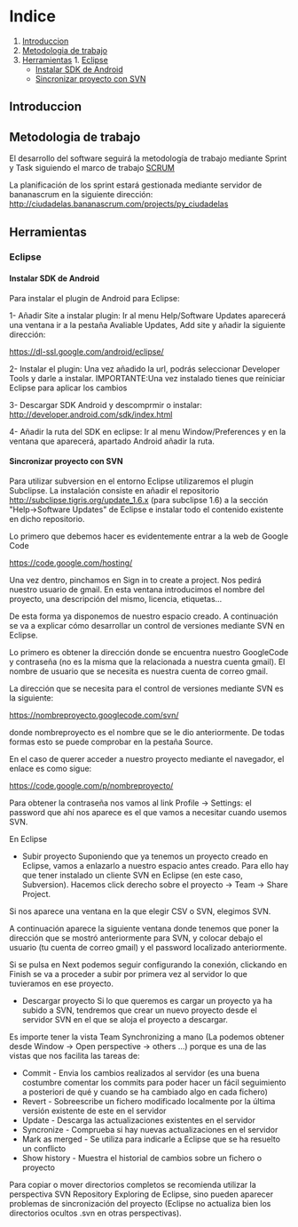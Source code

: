 # Indice #

  1. [Introduccion](#Introduccion.md)
  1. [Metodologia de trabajo](#Metodologia_de_trabajo.md)
  1. [Herramientas](#Herramientas.md)
    1. [Eclipse](#Eclipse.md)
      * [Instalar SDK de Android](#Instalar_SDK_de_Android.md)
      * [Sincronizar proyecto con SVN](#Sincronizar_proyecto_con_SVN.md)

## Introduccion ##

## Metodologia de trabajo ##
El desarrollo del software seguirá la metodología de trabajo mediante Sprint y Task siguiendo el marco de trabajo [SCRUM](http://es.wikipedia.org/wiki/Scrum)

La planificación de los sprint estará gestionada mediante servidor de bananascrum en la siguiente dirección:
http://ciudadelas.bananascrum.com/projects/py_ciudadelas

## Herramientas ##


### Eclipse ###
#### Instalar SDK de Android ####
Para instalar el plugin de Android para Eclipse:

1- Añadir Site a instalar plugin: Ir al menu Help/Software Updates aparecerá una ventana ir a la pestaña Avaliable Updates, Add site y añadir la siguiente dirección:

https://dl-ssl.google.com/android/eclipse/

2- Instalar el plugin: Una vez añadido la url, podrás seleccionar Developer Tools y darle a instalar.
IMPORTANTE:Una vez instalado tienes que reiniciar Eclipse para aplicar los cambios

3- Descargar SDK Android y descomprmir o instalar:
http://developer.android.com/sdk/index.html


4- Añadir la ruta del SDK en eclipse: Ir al menu Window/Preferences y en la ventana que aparecerá, apartado Android añadir la ruta.

#### Sincronizar proyecto con SVN ####
Para utilizar subversion en el entorno Eclipse utilizaremos el plugin Subclipse. La instalación consiste en añadir el repositorio http://subclipse.tigris.org/update_1.6.x (para subclipse 1.6) a la sección "Help->Software Updates" de Eclipse e instalar todo el contenido existente en dicho repositorio.

Lo primero que debemos hacer es evidentemente entrar a la web de Google Code

https://code.google.com/hosting/

Una vez dentro, pinchamos en Sign in to create a project. Nos pedirá nuestro usuario de gmail. En esta ventana introducimos el nombre del proyecto, una descripción del mismo, licencia, etiquetas…

De esta forma ya disponemos de nuestro espacio creado. A continuación se va a explicar cómo desarrollar un control de versiones mediante SVN en Eclipse.

Lo primero es obtener la dirección donde se encuentra nuestro GoogleCode y contraseña (no es la misma que la relacionada a nuestra cuenta gmail). El nombre de usuario que se necesita es nuestra cuenta de correo gmail.

La dirección que se necesita para el control de versiones mediante SVN es la siguiente:

https://nombreproyecto.googlecode.com/svn/

donde nombreproyecto es el nombre que se le dio anteriormente. De todas formas esto se puede comprobar en la pestaña Source.

En el caso de querer acceder a nuestro proyecto mediante el navegador, el enlace es como sigue:

https://code.google.com/p/nombreproyecto/

Para obtener la contraseña nos vamos al link Profile -> Settings: el password que ahí nos aparece es el que vamos a necesitar cuando usemos SVN.

En Eclipse

  * Subir proyecto
Suponiendo que ya tenemos un proyecto creado en Eclipse, vamos a enlazarlo a nuestro espacio antes creado. Para ello hay que tener instalado un cliente SVN en Eclipse (en este caso, Subversion). Hacemos click derecho sobre el proyecto -> Team -> Share Project.

Si nos aparece una ventana en la que elegir CSV o SVN, elegimos SVN.

A continuación aparece la siguiente ventana donde tenemos que poner la dirección que se mostró anteriormente para SVN, y colocar debajo el usuario (tu cuenta de correo gmail) y el password localizado anteriormente.

Si se pulsa en Next podemos seguir configurando la conexión, clickando en Finish se va a proceder a subir por primera vez al servidor lo que tuvieramos en ese proyecto.

  * Descargar proyecto
Si lo que queremos es cargar un proyecto ya ha subido a SVN, tendremos que crear un nuevo proyecto desde el servidor SVN en el que se aloja el proyecto a descargar.


Es importe tener la vista Team Synchronizing a mano (La podemos obtener desde Window -> Open perspective -> others ...) porque es una de las vistas que nos facilita las tareas de:

  * Commit - Envia los cambios realizados al servidor (es una buena costumbre comentar los commits para poder hacer un fácil seguimiento a posteriori de qué y cuando se ha cambiado algo en cada fichero)
  * Revert - Sobreescribe un fichero modificado localmente por la última versión existente de este en el servidor
  * Update - Descarga las actualizaciones existentes en el servidor
  * Syncronize - Comprueba si hay nuevas actualizaciones en el servidor
  * Mark as merged - Se utiliza para indicarle a Eclipse que se ha resuelto un conflicto
  * Show history - Muestra el historial de cambios sobre un fichero o proyecto

Para copiar o mover directorios completos se recomienda utilizar la perspectiva SVN Repository Exploring de Eclipse, sino pueden aparecer problemas de sincronización del proyecto (Eclipse no actualiza bien los directorios ocultos .svn en otras perspectivas).